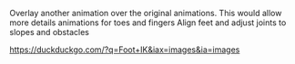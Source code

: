 Overlay another animation over the original animations.
This would allow more details animations for toes and fingers
Align feet and adjust joints to slopes and obstacles

https://duckduckgo.com/?q=Foot+IK&iax=images&ia=images